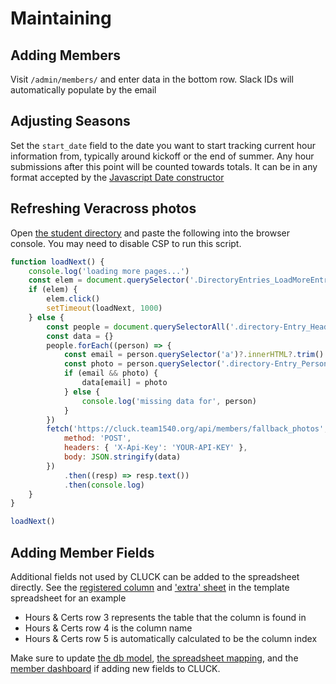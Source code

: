 # Maintaining

## Adding Members

Visit `/admin/members/` and enter data in the bottom row. Slack IDs will automatically populate by the email

## Adjusting Seasons

Set the `start_date` field to the date you want to start tracking current hour information from, typically around kickoff or the end of summer. Any hour submissions after this point will be counted towards totals. It can be in any format accepted by the [Javascript Date constructor](https://developer.mozilla.org/en-US/docs/Web/JavaScript/Reference/Global_Objects/Date/Date)

## Refreshing Veracross photos

Open [the student directory](https://portals.veracross.com/catlin/student/directory/1) and paste the following into the browser console. You may need to disable CSP to run this script.

```js
function loadNext() {
    console.log('loading more pages...')
    const elem = document.querySelector('.DirectoryEntries_LoadMoreEntriesButton')
    if (elem) {
        elem.click()
        setTimeout(loadNext, 1000)
    } else {
        const people = document.querySelectorAll('.directory-Entry_Header')
        const data = {}
        people.forEach((person) => {
            const email = person.querySelector('a')?.innerHTML?.trim()
            const photo = person.querySelector('.directory-Entry_PersonPhoto--full')?.src
            if (email && photo) {
                data[email] = photo
            } else {
                console.log('missing data for', person)
            }
        })
        fetch('https://cluck.team1540.org/api/members/fallback_photos', {
            method: 'POST',
            headers: { 'X-Api-Key': 'YOUR-API-KEY' },
            body: JSON.stringify(data)
        })
            .then((resp) => resp.text())
            .then(console.log)
    }
}

loadNext()
```

## Adding Member Fields

Additional fields not used by CLUCK can be added to the spreadsheet directly. See the [registered column](https://docs.google.com/spreadsheets/d/1p18eJW29CzLn-zZKBKm-OOM6BtR-oLlrZVfNJtNPl9A/edit?gid=568325748#gid=568325748&range=B2:B46) and ['extra' sheet](https://docs.google.com/spreadsheets/d/1p18eJW29CzLn-zZKBKm-OOM6BtR-oLlrZVfNJtNPl9A/edit?gid=2140052736#gid=2140052736) in the template spreadsheet for an example

-   Hours & Certs row 3 represents the table that the column is found in
-   Hours & Certs row 4 is the column name
-   Hours & Certs row 5 is automatically calculated to be the column index

Make sure to update [the db model](prisma/schema.prisma), [the spreadsheet mapping](src/spreadsheet/index.ts), and the [member dashboard](src/views/admin_members) if adding new fields to CLUCK.
